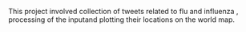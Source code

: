This project involved collection of tweets related to flu and influenza , processing of the inputand plotting 
their locations on the world map.

